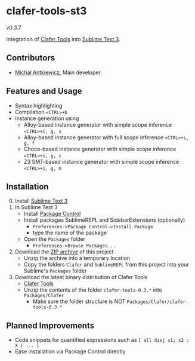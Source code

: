 clafer-tools-st3
=====================

v0.3.7

Integration of [Clafer Tools](http://clafer.org) into [Sublime Text 3](http://www.sublimetext.com/).

Contributors
------------

* [Michał Antkiewicz](http://gsd.uwaterloo.ca/mantkiew), Main developer.

Features and Usage
------------------

* Syntax highlighting
* Compilation `<CTRL>+b`
* Instance generation using
   * Alloy-based instance generator with simple scope inference `<CTRL>+i, g, s`
   * Alloy-based instance generator with full scope inference `<CTRL>+i, g, f`
   * Choco-based instance generator with simple scope inference `<CTRL>+i, g, c`
   * Z3 SMT-based instance generator with simple scope inference `<CTRL>+i, g, m`

Installation
------------

0. Install [Sublime Text 3](http://www.sublimetext.com/3)
1. In Sublime Text 3
   * Install [Package Control](https://sublime.wbond.net/installation)
   * Install packages SublimeREPL and SidebarExtensions (optionally)
      * `Preferences->Package Control->Install Package` 
      * type the name of the package
   * Open the `Packages` folder 
      * `Preferences->Browse Packages...`
2. Download the [ZIP archive](https://github.com/gsdlab/clafer-tools-st3/archive/master.zip) of this project
   * Unzip the archive into a temporary location
   * Copy the folders `Clafer` and `SublimeREPL` from this project into your Sublime's `Packages` folder
4. Download the latest binary distribution of Clafer Tools
   * [Clafer Tools](http://gsd.uwaterloo.ca/clafer-tools-binary-distributions)
   * Unzip the contents of the folder `clafer-tools-0.3.*` into `Packages/Clafer`
      * Make sure the folder structure is NOT `Packages/Clafer/clafer-tools-0.3.*`

Planned Improvements
--------------------

* Code snippets for quantified expressions such as `[ all disj x1; x2 : X | ... ]`
* Ease installation via Package Control directly